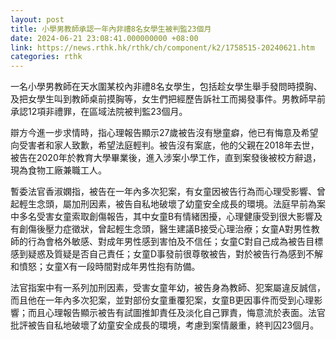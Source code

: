 ```yaml
---
layout: post
title: 小學男教師承認一年內非禮8名女學生被判監23個月
date: 2024-06-21 23:08:41.000000000 +08:00
link: https://news.rthk.hk/rthk/ch/component/k2/1758515-20240621.htm
categories: rthk
---
```


一名小學男教師在天水圍某校內非禮8名女學生，包括趁女學生舉手發問時摸胸、及把女學生叫到教師桌前摸胸等，女生們把經歷告訴社工而揭發事件。男教師早前承認12項非禮罪，在區域法院被判監23個月。

辯方今進一步求情時，指心理報告顯示27歲被告沒有戀童癖，他已有悔意及希望向受害者和家人致歉，希望法庭輕判。被告沒有案底，他的父親在2018年去世，被告在2020年於教育大學畢業後，進入涉案小學工作，直到案發後被校方辭退，現為食物工廠兼職工人。

暫委法官香淑嫻指，被告在一年內多次犯案，有女童因被告行為而心理受影響、曾起輕生念頭，屬加刑因素，被告自私地破壞了幼童安全成長的環境。法庭早前為案中多名受害女童索取創傷報告，其中女童B有情緒困擾，心理健康受到很大影響及有創傷後壓力症徵狀，曾起輕生念頭，醫生建議B接受心理治療；女童A對男性教師的行為會格外敏感、對成年男性感到害怕及不信任；女童C對自己成為被告目標感到疑惑及質疑是否自己責任；女童D事發前很尊敬被告，對於被告行為感到不解和憤怒；女童X有一段時間對成年男性抱有防備。

法官指案中有一系列加刑因素，受害女童年幼，被告身為教師、犯案屬違反誠信，而且他在一年內多次犯案，並對部份女童重覆犯案，女童B更因事件而受到心理影響；而且心理報告顯示被告有試圖推卸責任及淡化自己罪責，悔意流於表面。法官批評被告自私地破壞了幼童安全成長的環境，考慮到案情嚴重，終判囚23個月。
